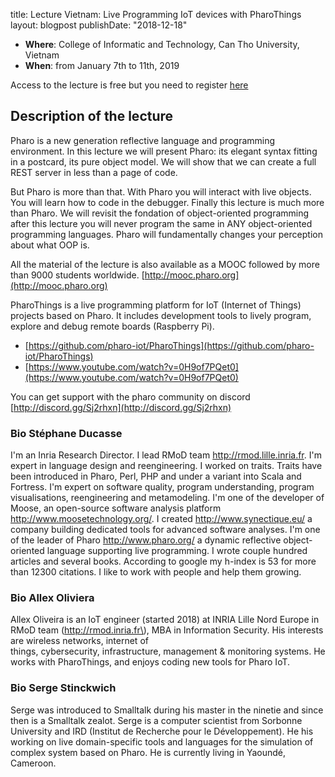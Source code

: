 title: Lecture Vietnam: Live Programming IoT devices with PharoThingslayout: blogpostpublishDate: "2018-12-18"- **Where**: College of Informatic and Technology, Can Tho University, Vietnam- **When**: from January 7th to 11th, 2019Access to the lecture is free but you need to register [here](https://docs.google.com/forms/d/e/1FAIpQLScw4-VmmEchwNYIPrDzXPmy5do8phIqg6DMNt5IsPDGiRCYQA/viewform?fbclid=IwAR3qS9ZTA-d5zOT6RBaW8L5cqOIw4kG2S8lwbr7hhJkReRE7_B-zD0quFDI)## Description of the lecturePharo is a new generation reflective language and programming environment. In this lecture we will present Pharo: its elegant syntax fitting in a postcard, its pure object model.We will show that we can create a full REST server in less than a page of code.But Pharo is more than that. With Pharo you will interact with live objects. You will learn how to code in the debugger.  Finally this lecture is much more than Pharo.We will revisit the fondation of object-oriented programming after this lecture you will never program the same in ANY object-oriented programming languages. Pharo will fundamentally changes your perception about what OOP is. All the material of the lecture is also available as a MOOC followed by more than 9000 students worldwide. [http://mooc.pharo.org](http://mooc.pharo.org)PharoThings is a live programming platform for IoT \(Internet of Things\) projects based on Pharo. It includes development tools to lively program, explore and debug remote boards \(Raspberry Pi\).- [https://github.com/pharo-iot/PharoThings](https://github.com/pharo-iot/PharoThings)- [https://www.youtube.com/watch?v=0H9of7PQet0](https://www.youtube.com/watch?v=0H9of7PQet0)You can get support with the pharo community on discord [http://discord.gg/Sj2rhxn](http://discord.gg/Sj2rhxn)### Bio Stéphane DucasseI'm an Inria Research Director. I lead RMoD team http://rmod.lille.inria.fr. I'm expert in language design and reengineering.  I worked on traits. Traits have been introduced in Pharo, Perl, PHP and under a variant into Scala and Fortress. I'm expert on software quality, program understanding, program visualisations, reengineering and metamodeling. I'm one ofthe developer of Moose, an open-source software analysis platform http://www.moosetechnology.org/. I created http://www.synectique.eu/ a company building dedicated tools for advanced software analyses.I'm one of the leader of Pharo  http://www.pharo.org/ a dynamic reflective object-oriented language supporting live programming.I wrote couple hundred articles and several books. According to google my h-index is 53 for more than 12300 citations.I like to work with people and help them growing. ### Bio Allex OlivieraAllex Oliveira is an IoT engineer \(started 2018\) at INRIA Lille Nord Europe in RMoD team \(http://rmod.inria.fr\), MBA in Information Security. His interests are wireless networks, internet of things, cybersecurity, infrastructure, management & monitoring systems. He works with PharoThings, and enjoys coding new tools for Pharo IoT.### Bio Serge StinckwichSerge was introduced to Smalltalk during his master in the ninetie and since then is a Smalltalk zealot. Serge is a computer scientist from Sorbonne University and IRD \(Institut de Recherche pour le Développement\). He his working on live domain-specific toolsand languages for the simulation of complex system based on Pharo.He is currently living in Yaoundé, Cameroon.